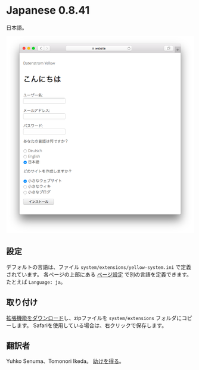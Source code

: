 # Japanese 0.8.41

日本語。

<p align="center"><img src="japanese-screenshot.png?raw=true" alt="スクリーンショット"></p>

## 設定

デフォルトの言語は、ファイル `system/extensions/yellow-system.ini` で定義されています。 各ページの上部にある [ページ設定](https://github.com/annaesvensson/yellow-core#settings-page) で別の言語を定義できます。たとえば `Language: ja`。

## 取り付け

[拡張機能をダウンロード](https://github.com/datenstrom/yellow-extensions/raw/main/downloads/japanese.zip)し、zipファイルを `system/extensions` フォルダにコピーします。 Safariを使用している場合は、右クリックで保存します。

## 翻訳者

Yuhko Senuma、Tomonori Ikeda。 [助けを得る](https://datenstrom.se/yellow/help/)。
